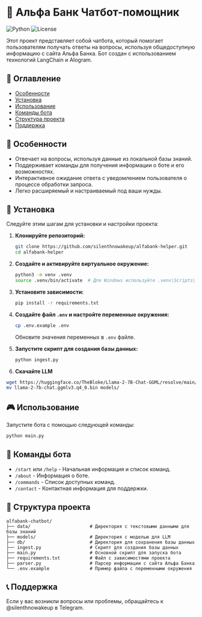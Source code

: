 # 🏦 Альфа Банк Чатбот-помощник

![Python](https://img.shields.io/badge/Python-3.11-blue.svg)
![License](https://img.shields.io/badge/License-Apache-green.svg)

Этот проект представляет собой чатбота, который помогает пользователям получать ответы на вопросы, используя общедоступную информацию с сайта Альфа Банка. Бот создан с использованием технологий LangChain и AIogram.

## 📜 Оглавление

- [Особенности](#особенности)
- [Установка](#установка)
- [Использование](#использование)
- [Команды бота](#команды-бота)
- [Структура проекта](#структура-проекта)
- [Поддержка](#поддержка)

## 🌟 Особенности

- Отвечает на вопросы, используя данные из локальной базы знаний.
- Поддерживает команды для получения информации о боте и его возможностях.
- Интерактивное ожидание ответа с уведомлением пользователя о процессе обработки запроса.
- Легко расширяемый и настраиваемый под ваши нужды.

## 🚀 Установка

Следуйте этим шагам для установки и настройки проекта:

1. **Клонируйте репозиторий:**

    ```bash
    git clone https://github.com/silenthnowakeup/alfabank-helper.git
    cd alfabank-helper
    ```

2. **Создайте и активируйте виртуальное окружение:**

    ```bash
    python3 -m venv .venv
    source .venv/bin/activate  # Для Windows используйте .venv\Scripts\activate
    ```

3. **Установите зависимости:**

    ```bash
    pip install -r requirements.txt
    ```

4. **Создайте файл `.env` и настройте переменные окружения:**

    ```bash
    cp .env.example .env
    ```

    Обновите значения переменных в `.env` файле.

5. **Запустите скрипт для создания базы данных:**

    ```bash
    python ingest.py
    ```
6. **Скачайте LLM**
```bash
wget https://huggingface.co/TheBloke/Llama-2-7B-Chat-GGML/resolve/main/llama-2-7b-chat.ggmlv3.q4_0.bin
mv llama-2-7b-chat.ggmlv3.q4_0.bin models/
```


## 🎮 Использование

Запустите бота с помощью следующей команды:

```bash
python main.py
```

## 📝 Команды бота

- `/start` или `/help` - Начальная информация и список команд.
- `/about` - Информация о боте.
- `/commands` - Список доступных команд.
- `/contact` - Контактная информация для поддержки.

## 📂 Структура проекта
```
alfabank-chatbot/
├── data/                      # Директория с текстовыми данными для базы знаний
├── models/                    # Директория с моделью для LLM
├── db/                        # Директория для сохранения базы данных
├── ingest.py                  # Скрипт для создания базы данных
├── main.py                    # Основной скрипт для запуска бота
├── requirements.txt           # Файл с зависимостями проекта
├── parser.py                  # Парсер информации с сайта Альфа Банка
└── .env.example               # Пример файла с переменными окружения
```

## 📞 Поддержка
Если у вас возникли вопросы или проблемы, обращайтесь к @silenthnowakeup в Telegram.
